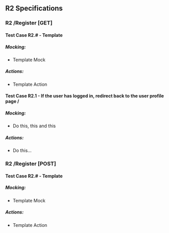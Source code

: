 ## R2 Specifications
### R2 /Register [GET]

#### Test Case R2.#  - Template
##### Mocking: 
- Template Mock
##### Actions:
- Template Action



#### Test Case R2.1  - If the user has logged in, redirect back to the user profile page /
##### Mocking: 
- Do this, this and this
##### Actions:
- Do this...


### R2 /Register [POST]
#### Test Case R2.#  - Template
##### Mocking: 
- Template Mock
##### Actions:
- Template Action